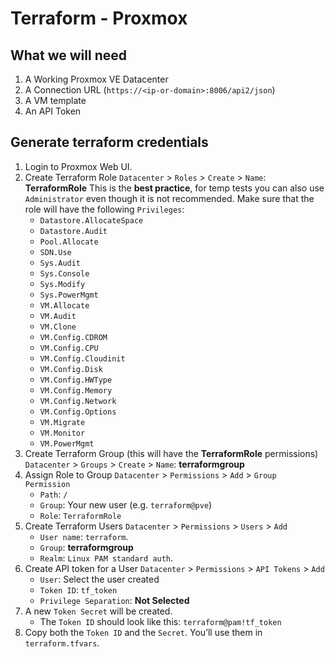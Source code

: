 # Terraform - Proxmox

## What we will need
1. A Working Proxmox VE Datacenter
2. A Connection URL (`https://<ip-or-domain>:8006/api2/json`)
3. A VM template
4. An API Token

## Generate terraform credentials
1. Login to Proxmox Web UI.
2. Create Terraform Role
   `Datacenter` > `Roles` > `Create` > `Name`: **TerraformRole**
   This is the **best practice**, for temp tests you can also use `Administrator` even though it is not recommended. Make sure that the role will have the following `Privileges`:
   - `Datastore.AllocateSpace`
   - `Datastore.Audit`
   - `Pool.Allocate`
   - `SDN.Use`
   - `Sys.Audit`
   - `Sys.Console`
   - `Sys.Modify`
   - `Sys.PowerMgmt`
   - `VM.Allocate`
   - `VM.Audit`
   - `VM.Clone`
   - `VM.Config.CDROM`
   - `VM.Config.CPU`
   - `VM.Config.Cloudinit`
   - `VM.Config.Disk`
   - `VM.Config.HWType`
   - `VM.Config.Memory`
   - `VM.Config.Network`
   - `VM.Config.Options`
   - `VM.Migrate`
   - `VM.Monitor`
   - `VM.PowerMgmt`
3. Create Terraform Group (this will have the **TerraformRole** permissions)
   `Datacenter` > `Groups` > `Create` > `Name`: **terraformgroup**
4. Assign Role to Group
   `Datacenter` > `Permissions` > `Add` > `Group Permission`
   - `Path`: `/`
   - `Group`: Your new user (e.g. `terraform@pve`)
   - `Role`: `TerraformRole`
5. Create Terraform Users
   `Datacenter` > `Permissions` > `Users` > `Add`
   - `User name`: `terraform`.
   - `Group`: **terraformgroup**
   - `Realm`: `Linux PAM standard auth`.
6. Create API token for a User
   `Datacenter` > `Permissions` > `API Tokens` > `Add`
   - `User`: Select the user created
   - `Token ID`: `tf_token`
   - `Privilege Separation`: **Not Selected**
7. A new `Token Secret` will be created. 
   - The `Token ID` should look like this: `terraform@pam!tf_token`
8. Copy both the `Token ID` and the `Secret`. You’ll use them in `terraform.tfvars`. 